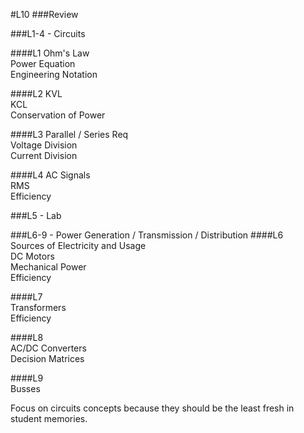 #L10
###Review

###L1-4 - Circuits

####L1
Ohm's Law  
Power Equation  
Engineering Notation  

####L2
KVL  
KCL  
Conservation of Power  

####L3
Parallel / Series Req  
Voltage Division  
Current Division  

####L4
AC Signals  
RMS  
Efficiency  

###L5 - Lab

###L6-9 - Power Generation / Transmission / Distribution
####L6  
Sources of Electricity and Usage  
DC Motors  
Mechanical Power  
Efficiency  

####L7  
Transformers  
Efficiency  

####L8  
AC/DC Converters  
Decision Matrices  

####L9  
Busses  


Focus on circuits concepts because they should be the least fresh in student
memories.
